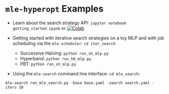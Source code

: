 # `mle-hyperopt` Examples

- Learn about the search strategy API: `jupyter notebook getting_started.ipynb` or [![Colab](https://colab.research.google.com/assets/colab-badge.svg)](https://colab.research.google.com/github/mle-infrastructure/mle-hyperopt/blob/main/examples/getting_started.ipynb)

- Getting started with iterative search strategies on a toy MLP and with job scheduling via the `mle-scheduler`: `cd iter_search`
    - Successive Halving: `python run_sh_mlp.py`
    - Hyperband: `python run_hb_mlp.py`
    - PBT: `python run_sh_mlp.py`

- Using the `mle-search` command line interface: `cd mle_search`:

```
mle-search run_mle_search.py -base base.yaml -search search.yaml -iters 10
```